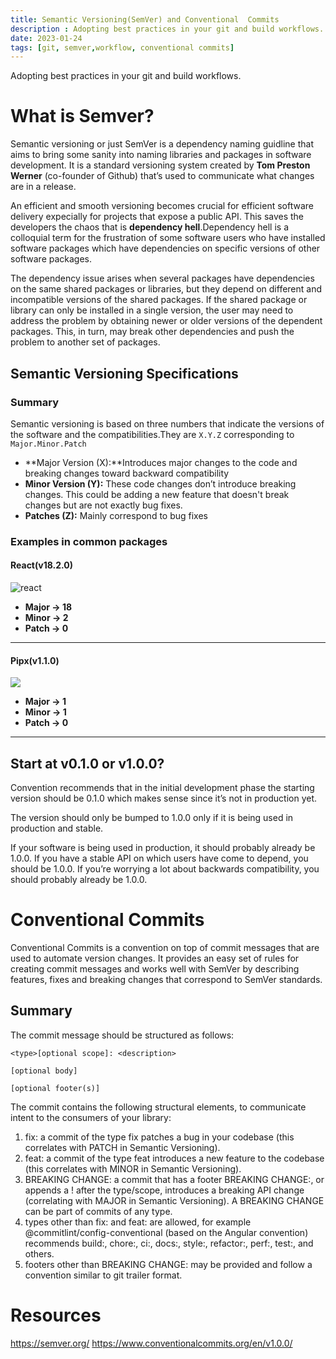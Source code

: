 ```yaml
---
title: Semantic Versioning(SemVer) and Conventional  Commits
description : Adopting best practices in your git and build workflows.
date: 2023-01-24
tags: [git, semver,workflow, conventional commits]
---
```


Adopting best practices in your git and build workflows.

<!-- more -->

# W﻿hat is Semver?

Semantic versioning or just SemVer is a dependency naming guidline that aims to bring some sanity into naming libraries and packages in software development. It is a standard versioning system created by **Tom Preston Werner** (co-founder of Github) that’s used to communicate what changes are in a release.

An efficient and smooth versioning becomes crucial for efficient software delivery expecially for projects that expose a public API. This saves the developers the chaos that is **dependency hell**.Dependency hell is a colloquial term for the frustration of some software users who have installed software packages which have dependencies on specific versions of other software packages.

The dependency issue arises when several packages have dependencies on the same shared packages or libraries, but they depend on different and incompatible versions of the shared packages. If the shared package or library can only be installed in a single version, the user may need to address the problem by obtaining newer or older versions of the dependent packages. This, in turn, may break other dependencies and push the problem to another set of packages.

## Semantic Versioning Specifications

### Summary

Semantic versioning is based on three numbers that indicate the versions of the software and the compatibilities.They are `X.Y.Z` corresponding to `Major.Minor.Patch`

- **Major Version (X):**Introduces major changes to the code and breaking changes toward backward compatibility
- **Minor Version (Y):** These code changes don’t introduce breaking changes. This could be adding a new feature that doesn't break changes but are not exactly bug fixes.
- **Patches (Z):** Mainly correspond to bug fixes

### Examples in common packages

#### React(v18.2.0)

![react](/images/uploads/react.png "React versioning")

- **Major -> 18**
- **Minor -> 2**
- **Patch -> 0**

---

#### Pipx(v1.1.0)

![](/images/uploads/pipx.png)

- **Major -> 1**
- **Minor -> 1**
- **Patch -> 0**

---

## Start at v0.1.0 or v1.0.0?

Convention recommends that in the initial development phase the starting version should be 0.1.0 which makes sense since it’s not in production yet.

The version should only be bumped to 1.0.0 only if it is being used in production and stable.

If your software is being used in production, it should probably already be 1.0.0. If you have a stable API on which users have come to depend, you should be 1.0.0. If you’re worrying a lot about backwards compatibility, you should probably already be 1.0.0.

# Conventional Commits

Conventional Commits is a convention on top of commit messages that are used to automate version changes. It provides an easy set of rules for creating commit messages and works well with SemVer by describing features, fixes and breaking changes that correspond to SemVer standards.

## Summary

The commit message should be structured as follows:

```
<type>[optional scope]: <description>

[optional body]

[optional footer(s)]
```

The commit contains the following structural elements, to communicate intent to the consumers of your library:

1. fix: a commit of the type fix patches a bug in your codebase (this correlates with PATCH in Semantic Versioning).
2. feat: a commit of the type feat introduces a new feature to the codebase (this correlates with MINOR in Semantic Versioning).
3. BREAKING CHANGE: a commit that has a footer BREAKING CHANGE:, or appends a ! after the type/scope, introduces a breaking API change (correlating with MAJOR in Semantic Versioning). A BREAKING CHANGE can be part of commits of any type.
4. types other than fix: and feat: are allowed, for example @commitlint/config-conventional (based on the Angular convention) recommends build:, chore:, ci:, docs:, style:, refactor:, perf:, test:, and others.
5. footers other than BREAKING CHANGE: <description> may be provided and follow a convention similar to git trailer format.

# Resources

https://semver.org/
https://www.conventionalcommits.org/en/v1.0.0/
